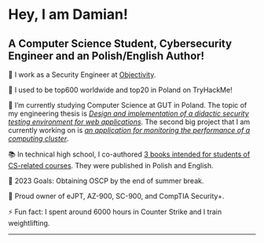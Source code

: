 # Hey, I am Damian!

## A Computer Science Student, Cybersecurity Engineer and an Polish/English Author!

👮 I work as a Security Engineer at [Objectivity].

🔭 I used to be top600 worldwide and top20 in Poland on TryHackMe!

🌱 I’m currently studying Computer Science at GUT in Poland. The topic of my engineering thesis is [*Design and implementation of a didactic security testing environment for web applications*]. The second big project that I am currently working on is [*an application for monitoring the performance of a computing cluster*].

📚 In technical high school, I co-authored [3 books intended for students of CS-related courses]. They were published in Polish and English.

🥅 2023 Goals: Obtaining OSCP by the end of summer break.

🎃 Proud owner of eJPT, AZ-900, SC-900, and CompTIA Security+.

⚡ Fun fact: I spent around 6000 hours in Counter Strike and I train weightlifting.

---

[objectivity]: https://www.objectivity.co.uk/
[*Design and implementation of a didactic security testing environment for web applications*]: https://github.com/damianStrojek/Security-Testing-of-Web-Applications
[*an application for monitoring the performance of a computing cluster*]: https://github.com/damianStrojek/Measuring-Performance-in-Computer-Claster
[3 books intended for students of CS-related courses]: https://www.empik.com/szukaj/produkt?q=damian%20strojek&qtype=basicForm